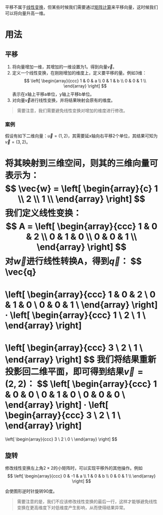 平移不属于[线性变换](线性变换.md)，但某些时候我们需要通过[矩阵计算](矩阵计算.md)来平移向量，这时候我们可以将向量升高一维。

# 用法
## 平移
1. 将向量增加一维，其增加的一维设置为1。得到向量$\vec{v}$。
2. 定义一个线性变换，在刚刚增加的维度上，定义要平移的量。例如3维：
$$
\left[
  \begin{array}{ccc}
    1 & 0 & a \\
    0 & 1 & b \\
    0 & 0 & 1 \\
  \end{array}
\right]
$$
表示在x轴上平移a单位，y轴上平移b单位。
3. 对向量$\vec{v}$进行线性变换，并将结果映射会原有的维度。

>需要注意，我们需要避免线性变换对增加的维度进行修改。

### 案例
假设有如下二维向量：$\vec{u} = (1,2)$，其需要延x轴向右平移2个单位，其结果可知为$\vec{v} = (3,2)$。

将其映射到三维空间，则其的三维向量可表示为：
$$
\vec{w} = 
\left[
  \begin{array}{c}
    1 \\
    2 \\
    1 \\
  \end{array}
\right]
$$
我们定义线性变换：
$$
A = 
\left[
  \begin{array}{ccc}
    1 & 0 & 2 \\
    0 & 1 & 0 \\
    0 & 0 & 1 \\
  \end{array}
\right]
$$
对$\vec{w}$进行线性转换A，得到$\vec{q}$：
$$
\vec{q} 
= 
\left[
  \begin{array}{ccc}
    1 & 0 & 2 \\
    0 & 1 & 0 \\
    0 & 0 & 1 \\
  \end{array}
\right]
· 
\left[
  \begin{array}{ccc}
    1 \\
    2 \\
    1 \\
  \end{array}
\right]
= 
\left[
  \begin{array}{ccc}
    3 \\
    2 \\
    1 \\
  \end{array}
\right]
$$
我们将结果重新投影回二维平面，即可得到结果$\vec{v} = (2,2)$：
$$
\left[
  \begin{array}{ccc}
    1 & 0 & 0 \\
    0 & 1 & 0 \\
    0 & 0 & 0 \\
  \end{array}
\right]
·
\left[
  \begin{array}{ccc}
    3 \\
    2 \\
    1 \\
  \end{array}
\right]
=
\left[
  \begin{array}{ccc}
    3 \\
    2 \\
    0 \\
  \end{array}
\right]
$$


## 旋转
修改线性变换左上角$2 \times 2$的小矩阵时，可以实现平移外的其他操作。例如
$$
\left[
  \begin{array}{ccc}
    0 & -1 & a \\
    1 & 0 & b \\
    0 & 0 & 1 \\
  \end{array}
\right]
$$

会使图形逆时针旋转90度。

> 需要注意的是，我们不应该修改线性变换的最后一行，这样才能够避免线性变换在更高维度下对低维度产生影响，从而使得结果异常。

